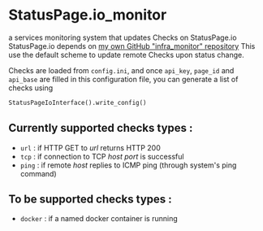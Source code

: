 # StatusPage.io_monitor
a services monitoring system that updates Checks on StatusPage.io
StatusPage.io depends on [my own GitHub "infra_monitor" repository](https://github.com/Fclem/infra_monitor)
This use the default scheme to update remote Checks upon status change.

Checks are loaded from `config.ini`, and once `api_key`, `page_id` and `api_base` are filled in this configuration file, you can generate a list of checks using  
```python
StatusPageIoInterface().write_config()
```

## Currently supported checks types :
 * `url` : if HTTP GET to *url* returns HTTP 200
 * `tcp` : if connection to TCP *host port* is successful
 * `ping` : if remote *host* replies to ICMP ping (through system's ping command)

## To be supported checks types :
 * `docker` : if a named docker container is running
